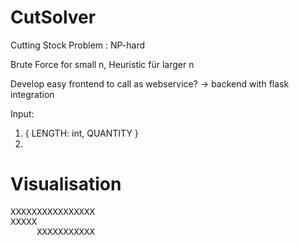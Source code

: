 # CutSolver

Cutting Stock Problem : NP-hard

Brute Force for small n, Heuristic für larger n



Develop easy frontend to call as webservice? -> backend with flask integration

Input:
1. { LENGTH: int, QUANTITY }
2. 

# Visualisation
<pre>
XXXXXXXXXXXXXXXX  
XXXXX  
     XXXXXXXXXXX  
</pre>

   